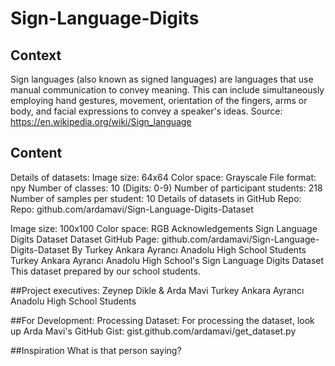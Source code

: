# Sign-Language-Digits

## Context
Sign languages (also known as signed languages) are languages that use manual communication to convey meaning. This can include simultaneously employing hand gestures, movement, orientation of the fingers, arms or body, and facial expressions to convey a speaker's ideas. Source: https://en.wikipedia.org/wiki/Sign_language

## Content

Details of datasets:
Image size: 64x64
Color space: Grayscale
File format: npy
Number of classes: 10 (Digits: 0-9)
Number of participant students: 218
Number of samples per student: 10
Details of datasets in GitHub Repo:
Repo: github.com/ardamavi/Sign-Language-Digits-Dataset

Image size: 100x100
Color space: RGB
Acknowledgements
Sign Language Digits Dataset
Dataset GitHub Page: github.com/ardamavi/Sign-Language-Digits-Dataset
By Turkey Ankara Ayrancı Anadolu High School Students
Turkey Ankara Ayrancı Anadolu High School's Sign Language Digits Dataset
This dataset prepared by our school students.

##Project executives:
Zeynep Dikle & Arda Mavi
Turkey Ankara Ayrancı Anadolu High School Students

##For Development:
Processing Dataset:
For processing the dataset, look up Arda Mavi's GitHub Gist: gist.github.com/ardamavi/get_dataset.py

##Inspiration
What is that person saying?
